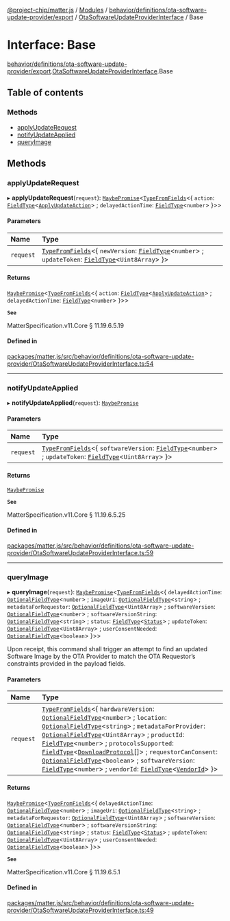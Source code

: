 [@project-chip/matter.js](../README.md) / [Modules](../modules.md) / [behavior/definitions/ota-software-update-provider/export](../modules/behavior_definitions_ota_software_update_provider_export.md) / [OtaSoftwareUpdateProviderInterface](../modules/behavior_definitions_ota_software_update_provider_export.OtaSoftwareUpdateProviderInterface.md) / Base

# Interface: Base

[behavior/definitions/ota-software-update-provider/export](../modules/behavior_definitions_ota_software_update_provider_export.md).[OtaSoftwareUpdateProviderInterface](../modules/behavior_definitions_ota_software_update_provider_export.OtaSoftwareUpdateProviderInterface.md).Base

## Table of contents

### Methods

- [applyUpdateRequest](behavior_definitions_ota_software_update_provider_export.OtaSoftwareUpdateProviderInterface.Base.md#applyupdaterequest)
- [notifyUpdateApplied](behavior_definitions_ota_software_update_provider_export.OtaSoftwareUpdateProviderInterface.Base.md#notifyupdateapplied)
- [queryImage](behavior_definitions_ota_software_update_provider_export.OtaSoftwareUpdateProviderInterface.Base.md#queryimage)

## Methods

### applyUpdateRequest

▸ **applyUpdateRequest**(`request`): [`MaybePromise`](../modules/util_export.md#maybepromise)\<[`TypeFromFields`](../modules/tlv_export.md#typefromfields)\<\{ `action`: [`FieldType`](tlv_export.FieldType.md)\<[`ApplyUpdateAction`](../enums/cluster_export.OtaSoftwareUpdateProvider.ApplyUpdateAction.md)\> ; `delayedActionTime`: [`FieldType`](tlv_export.FieldType.md)\<`number`\>  }\>\>

#### Parameters

| Name | Type |
| :------ | :------ |
| `request` | [`TypeFromFields`](../modules/tlv_export.md#typefromfields)\<\{ `newVersion`: [`FieldType`](tlv_export.FieldType.md)\<`number`\> ; `updateToken`: [`FieldType`](tlv_export.FieldType.md)\<`Uint8Array`\>  }\> |

#### Returns

[`MaybePromise`](../modules/util_export.md#maybepromise)\<[`TypeFromFields`](../modules/tlv_export.md#typefromfields)\<\{ `action`: [`FieldType`](tlv_export.FieldType.md)\<[`ApplyUpdateAction`](../enums/cluster_export.OtaSoftwareUpdateProvider.ApplyUpdateAction.md)\> ; `delayedActionTime`: [`FieldType`](tlv_export.FieldType.md)\<`number`\>  }\>\>

**`See`**

MatterSpecification.v11.Core § 11.19.6.5.19

#### Defined in

[packages/matter.js/src/behavior/definitions/ota-software-update-provider/OtaSoftwareUpdateProviderInterface.ts:54](https://github.com/project-chip/matter.js/blob/0c058ae17fdba4c0b89b8b13c309011d51782299/packages/matter.js/src/behavior/definitions/ota-software-update-provider/OtaSoftwareUpdateProviderInterface.ts#L54)

___

### notifyUpdateApplied

▸ **notifyUpdateApplied**(`request`): [`MaybePromise`](../modules/util_export.md#maybepromise)

#### Parameters

| Name | Type |
| :------ | :------ |
| `request` | [`TypeFromFields`](../modules/tlv_export.md#typefromfields)\<\{ `softwareVersion`: [`FieldType`](tlv_export.FieldType.md)\<`number`\> ; `updateToken`: [`FieldType`](tlv_export.FieldType.md)\<`Uint8Array`\>  }\> |

#### Returns

[`MaybePromise`](../modules/util_export.md#maybepromise)

**`See`**

MatterSpecification.v11.Core § 11.19.6.5.25

#### Defined in

[packages/matter.js/src/behavior/definitions/ota-software-update-provider/OtaSoftwareUpdateProviderInterface.ts:59](https://github.com/project-chip/matter.js/blob/0c058ae17fdba4c0b89b8b13c309011d51782299/packages/matter.js/src/behavior/definitions/ota-software-update-provider/OtaSoftwareUpdateProviderInterface.ts#L59)

___

### queryImage

▸ **queryImage**(`request`): [`MaybePromise`](../modules/util_export.md#maybepromise)\<[`TypeFromFields`](../modules/tlv_export.md#typefromfields)\<\{ `delayedActionTime`: [`OptionalFieldType`](tlv_export.OptionalFieldType.md)\<`number`\> ; `imageUri`: [`OptionalFieldType`](tlv_export.OptionalFieldType.md)\<`string`\> ; `metadataForRequestor`: [`OptionalFieldType`](tlv_export.OptionalFieldType.md)\<`Uint8Array`\> ; `softwareVersion`: [`OptionalFieldType`](tlv_export.OptionalFieldType.md)\<`number`\> ; `softwareVersionString`: [`OptionalFieldType`](tlv_export.OptionalFieldType.md)\<`string`\> ; `status`: [`FieldType`](tlv_export.FieldType.md)\<[`Status`](../enums/cluster_export.OtaSoftwareUpdateProvider.Status.md)\> ; `updateToken`: [`OptionalFieldType`](tlv_export.OptionalFieldType.md)\<`Uint8Array`\> ; `userConsentNeeded`: [`OptionalFieldType`](tlv_export.OptionalFieldType.md)\<`boolean`\>  }\>\>

Upon receipt, this command shall trigger an attempt to find an updated Software Image by the OTA Provider to
match the OTA Requestor’s constraints provided in the payload fields.

#### Parameters

| Name | Type |
| :------ | :------ |
| `request` | [`TypeFromFields`](../modules/tlv_export.md#typefromfields)\<\{ `hardwareVersion`: [`OptionalFieldType`](tlv_export.OptionalFieldType.md)\<`number`\> ; `location`: [`OptionalFieldType`](tlv_export.OptionalFieldType.md)\<`string`\> ; `metadataForProvider`: [`OptionalFieldType`](tlv_export.OptionalFieldType.md)\<`Uint8Array`\> ; `productId`: [`FieldType`](tlv_export.FieldType.md)\<`number`\> ; `protocolsSupported`: [`FieldType`](tlv_export.FieldType.md)\<[`DownloadProtocol`](../enums/cluster_export.OtaSoftwareUpdateProvider.DownloadProtocol.md)[]\> ; `requestorCanConsent`: [`OptionalFieldType`](tlv_export.OptionalFieldType.md)\<`boolean`\> ; `softwareVersion`: [`FieldType`](tlv_export.FieldType.md)\<`number`\> ; `vendorId`: [`FieldType`](tlv_export.FieldType.md)\<[`VendorId`](../modules/datatype_export.md#vendorid)\>  }\> |

#### Returns

[`MaybePromise`](../modules/util_export.md#maybepromise)\<[`TypeFromFields`](../modules/tlv_export.md#typefromfields)\<\{ `delayedActionTime`: [`OptionalFieldType`](tlv_export.OptionalFieldType.md)\<`number`\> ; `imageUri`: [`OptionalFieldType`](tlv_export.OptionalFieldType.md)\<`string`\> ; `metadataForRequestor`: [`OptionalFieldType`](tlv_export.OptionalFieldType.md)\<`Uint8Array`\> ; `softwareVersion`: [`OptionalFieldType`](tlv_export.OptionalFieldType.md)\<`number`\> ; `softwareVersionString`: [`OptionalFieldType`](tlv_export.OptionalFieldType.md)\<`string`\> ; `status`: [`FieldType`](tlv_export.FieldType.md)\<[`Status`](../enums/cluster_export.OtaSoftwareUpdateProvider.Status.md)\> ; `updateToken`: [`OptionalFieldType`](tlv_export.OptionalFieldType.md)\<`Uint8Array`\> ; `userConsentNeeded`: [`OptionalFieldType`](tlv_export.OptionalFieldType.md)\<`boolean`\>  }\>\>

**`See`**

MatterSpecification.v11.Core § 11.19.6.5.1

#### Defined in

[packages/matter.js/src/behavior/definitions/ota-software-update-provider/OtaSoftwareUpdateProviderInterface.ts:49](https://github.com/project-chip/matter.js/blob/0c058ae17fdba4c0b89b8b13c309011d51782299/packages/matter.js/src/behavior/definitions/ota-software-update-provider/OtaSoftwareUpdateProviderInterface.ts#L49)
